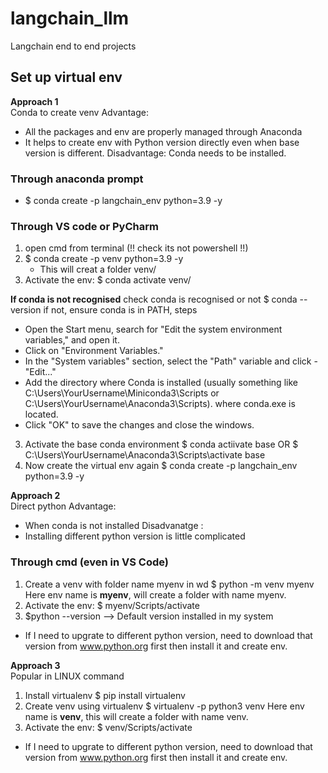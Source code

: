 # langchain_llm
Langchain end to end projects

## Set up virtual env

**Approach 1** <br />
Conda to create venv
Advantage: 
- All the packages and env are properly managed through Anaconda
- It helps to create env with Python version directly even when base version is different.
Disadvantage: Conda needs to be installed.
### Through anaconda prompt
- $ conda create -p langchain_env  python=3.9 -y 

### Through VS code or PyCharm
1. open cmd from terminal (!! check its not powershell !!)
2. $ conda create -p venv  python=3.9 -y  
   - This will creat a folder venv/
3. Activate the env: $ conda activate venv/

**If conda is not recognised** 
check conda is recognised or not
    $ conda --version
    if not, ensure conda is in PATH, steps 
-   Open the Start menu, search for "Edit the system environment variables," and open it.
-   Click on "Environment Variables."
-   In the "System variables" section, select the "Path" variable and click -   "Edit..."
-   Add the directory where Conda is installed (usually something like C:\Users\YourUsername\Miniconda3\Scripts or C:\Users\YourUsername\Anaconda3\Scripts).
where conda.exe is located.
-   Click "OK" to save the changes and close the windows.
3. Activate the base conda environment
$ conda actiivate base
OR
$ C:\Users\YourUsername\Anaconda3\Scripts\activate base
4. Now create the virtual env again
$ conda create -p langchain_env  python=3.9 -y

**Approach 2** <br />
Direct python 
Advantage: 
- When conda is not installed
Disadvanatge :
- Installing different python version is little complicated

### Through cmd (even in VS Code)
1. Create a venv with folder name myenv in wd
  $ python -m venv myenv
   Here env name is **myenv**, will create a folder with name myenv.
2. Activate the env: $ myenv/Scripts/activate
3. $python --version --> Default version installed in my system
* If I need to upgrate to different python version, need to download that version from www.python.org first then install it and create env.

**Approach 3** <br />
Popular in LINUX command
1. Install virtualenv
  $ pip install virtualenv
2. Create venv using virtualenv
  $ virtualenv -p python3 venv
   Here env name is **venv**, this will create a folder with name venv.
3. Activate the env: $ venv/Scripts/activate
* If I need to upgrate to different python version, need to download that version from www.python.org first then install it and create env.
  
